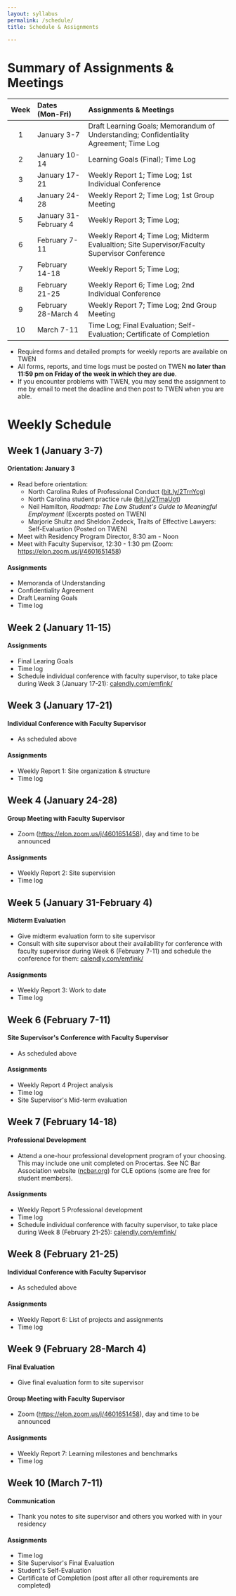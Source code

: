 ```yaml
---
layout: syllabus 
permalink: /schedule/
title: Schedule & Assignments
  
---
```



# Summary of Assignments & Meetings

 Week | Dates (Mon-Fri)  | Assignments & Meetings 
:----:|:------------|:---------------------
 1    | January 3-7  | Draft Learning Goals; Memorandum of Understanding; Confidentiality Agreement; Time Log
 2    | January 10-14 | Learning Goals (Final); Time Log
 3    | January 17-21 | Weekly Report 1; Time Log; 1st Individual Conference 
 4    | January 24-28  | Weekly Report 2; Time Log; 1st Group Meeting 
 5    | January 31-February 4 | Weekly Report 3; Time Log;
 6    | February 7-11 | Weekly Report 4; Time Log; Midterm Evalualtion; Site Supervisor/Faculty Supervisor Conference
 7    | February 14-18 | Weekly Report 5; Time Log;
 8    | February 21-25 | Weekly Report 6; Time Log; 2nd Individual Conference
 9    | February 28-March 4    | Weekly Report 7; Time Log; 2nd Group Meeting 
 10   | March 7-11   | Time Log; Final Evaluation; Self-Evaluation; Certificate of Completion

- Required forms and detailed prompts for weekly reports are available on TWEN
- All forms, reports, and time logs must be posted on TWEN **no later than 11:59 pm on Friday of the week in which they are due**. 
- If you encounter problems with TWEN, you may send the assignment to me by email to meet the deadline and then post to TWEN when you are able.

# Weekly Schedule 

## Week 1 (January 3-7)

#### Orientation: January 3

- Read before orientation: 
	- North Carolina Rules of Professional Conduct ([bit.ly/2TrnYcg](http://bit.ly/2TrnYcg))
	- North Carolina student practice rule ([bit.ly/2TmaUot](http://bit.ly/2TmaUot))
	- Neil Hamilton, _Roadmap: The Law Student's Guide to Meaningful Employment_ (Excerpts posted on TWEN)
	- Marjorie Shultz and Sheldon Zedeck, Traits of Effective Lawyers: Self-Evaluation (Posted on TWEN)
- Meet with Residency Program Director, 8:30 am - Noon
- Meet with Faculty Supervisor, 12:30 - 1:30 pm (Zoom: https://elon.zoom.us/j/4601651458)

#### Assignments

- Memoranda of Understanding 
- Confidentiality Agreement 
- Draft Learning Goals
- Time log

## Week 2 (January 11-15)

#### Assignments

- Final Learing Goals
- Time log 
- Schedule individual conference with faculty supervisor, to take place during Week 3 (January 17-21): [calendly.com/emfink/](https://calendly.com/emfink/) 


## Week 3 (January 17-21)

#### Individual Conference with Faculty Supervisor

- As scheduled above

#### Assignments

- Weekly Report 1: Site organization & structure
- Time log 

## Week 4 (January 24-28)

#### Group Meeting with Faculty Supervisor

- Zoom (https://elon.zoom.us/j/4601651458), day and time to be announced

#### Assignments

- Weekly Report 2: Site supervision 
- Time log 

## Week 5 (January 31-February 4)

#### Midterm Evaluation 

- Give midterm evaluation form to site supervisor
- Consult with site supervisor about their availability for conference with faculty supervisor during Week 6 (February 7-11) and schedule the conference for them: [calendly.com/emfink/](https://calendly.com/emfink/)

#### Assignments

- Weekly Report 3: Work to date
- Time log 

## Week 6 (February 7-11)

#### Site Supervisor's Conference with Faculty Supervisor 

- As scheduled above 

#### Assignments

- Weekly Report 4 Project analysis
- Time log 
- Site Supervisor's Mid-term evaluation 

## Week 7 (February 14-18)

#### Professional Development 

- Attend a one-hour professional development program of your choosing. This may include one unit completed on Procertas. See NC Bar Association website ([ncbar.org](https://ncbar.org)) for CLE options (some are free for student members). 

#### Assignments

- Weekly Report 5 Professional development
- Time log 
- Schedule individual conference with faculty supervisor, to take place during Week 8 (February 21-25): [calendly.com/emfink/](https://calendly.com/emfink/) 

## Week 8 (February 21-25)

#### Individual Conference with Faculty Supervisor

- As scheduled above

#### Assignments

- Weekly Report 6: List of projects and assignments
- Time log 

## Week 9 (February 28-March 4)

#### Final Evaluation 

- Give final evaluation form to site supervisor

#### Group Meeting with Faculty Supervisor

- Zoom (https://elon.zoom.us/j/4601651458), day and time to be announced

#### Assignments

- Weekly Report 7: Learning milestones and benchmarks 
- Time log 

## Week 10 (March 7-11)

#### Communication 

- Thank you notes to site supervisor and others you worked with in your residency

#### Assignments

- Time log 
- Site Supervisor's Final Evaluation 
- Student's Self-Evaluation
- Certificate of Completion (post after all other requirements are completed)